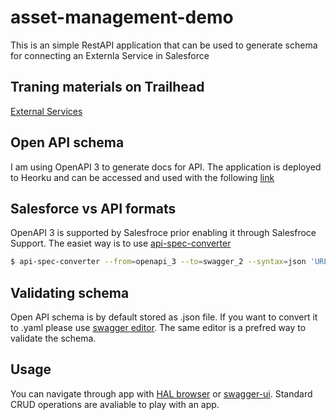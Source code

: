 # asset-management-demo

This is an simple RestAPI application that can be used to generate schema for connecting an Externla Service in Salesforce

## Traning materials on Trailhead
[External Services](https://trailhead.salesforce.com/content/learn/modules/external-services)

## Open API schema
I am using OpenAPI 3 to generate docs for API. The application is deployed to Heorku and can be accessed and used with the following [link](https://sh-asset-management-demo.herokuapp.com/api-docs)

## Salesforce vs API formats
OpenAPI 3 is supported by Salesfroce prior enabling it through Salesfroce Support. The easiet way is to use [api-spec-converter](https://github.com/LucyBot-Inc/api-spec-converter)
```bash
$ api-spec-converter --from=openapi_3 --to=swagger_2 --syntax=json 'URL' > swagger.json
```

## Validating schema
Open API schema is by default stored as .json file. If you want to convert it to .yaml please use [swagger editor](https://editor.swagger.io/). The same editor is a prefred way to validate the schema.

## Usage 
You can navigate through app with [HAL browser](https://sh-asset-management-demo.herokuapp.com/browser/index.html#/) or [swagger-ui](https://sh-asset-management-demo.herokuapp.com/swagger-ui/index.html?configUrl=/api-docs/swagger-config). Standard CRUD operations are avaliable to play with an app. 
